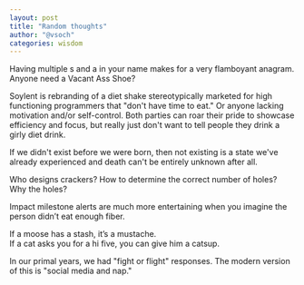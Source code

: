 ```yaml
---
layout: post
title: "Random thoughts"
author: "@vsoch"
categories: wisdom
---
```


Having multiple s and a in your name makes for a very flamboyant anagram. Anyone need a Vacant Ass Shoe?<br>

Soylent is rebranding of a diet shake stereotypically marketed for high functioning programmers that "don't have time to eat." Or anyone lacking motivation and/or self-control. Both parties can roar their pride to showcase efficiency and focus, but really just don't want to tell people they drink a girly diet drink.<br>

If we didn't exist before we were born, then not existing is a state we've already experienced and death can't be entirely unknown after all.<br>

Who designs crackers? How to determine the correct number of holes? Why the holes?<br>

Impact milestone alerts are much more entertaining when you imagine the person didn’t eat enough fiber.<br>

If a moose has a stash, it’s a mustache.<br>
If a cat asks you for a hi five, you can give him a catsup.<br>

In our primal years, we had "fight or flight" responses. The modern version of this is "social media and nap."
